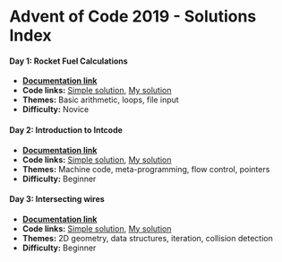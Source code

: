 # Advent of Code 2019 - Solutions Index

#### Day 1: Rocket Fuel Calculations

* [**Documentation link**](day_01.md)
* **Code links:**
  [Simple solution](../src/aoc_2019_simple/day_01.py),
  [My solution](../src/aoc_2019/day_01.py)
* **Themes:** Basic arithmetic, loops, file input
* **Difficulty:** Novice

#### Day 2: Introduction to Intcode

* [**Documentation link**](day_02.md)
* **Code links:**
  [Simple solution](../src/aoc_2019_simple/day_02.py),
  [My solution](../src/aoc_2019/day_02.py)
* **Themes:** Machine code, meta-programming, flow control, pointers
* **Difficulty:** Beginner

#### Day 3: Intersecting wires

* [**Documentation link**](day_03.md)
* **Code links:**
  [Simple solution](../src/aoc_2019_simple/day_03.py),
  [My solution](../src/aoc_2019/day_03.py)
* **Themes:** 2D geometry, data structures, iteration, collision detection
* **Difficulty:** Beginner
